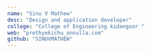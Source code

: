 ```yaml
---
name: "Sinu V Mathew"
desc: "Design and application developer"
college: "College of Engineering kidangoor "
web: "prethyekichu_onnulla.com"
github: "SINUVMATHEW"
---
```

